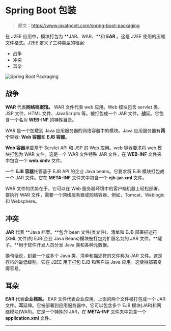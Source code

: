 # Spring Boot 包装

> 原文：<https://www.javatpoint.com/spring-boot-packaging>

在 J2EE 应用中，模块打包为 **JAR、WAR、**和 **EAR** 。这是 J2EE 使用的压缩文件格式。J2EE 定义了三种类型的档案:

*   战争
*   冲突
*   耳朵

![Spring Boot Packaging](../img/e17c5c0abf10c3a09f70a0245210a6cb.png)

## 战争

**WAR** 代表**网络档案馆。** WAR 文件代表 web 应用。Web 模块包含 servlet 类、JSP 文件、HTML 文件、JavaScripts 等。被打包成一个 JAR 文件。**战**延。它包含一个名为 **WEB-INF** 的特殊目录。

WAR 是一个加载到 Java 应用服务器的网络容器中的模块。Java 应用服务器有**两个**容器: **Web 容器**和 **EJB 容器**。

**Web 容器**承载基于 Servlet API 和 JSP 的 Web 应用。web 容器要求将 web 模块打包为 WAR 文件。这是一个 WAR 文件特殊 JAR 文件，在 **WEB-INF** 文件夹中包含一个 **web.xmlv** 文件。

一个 **EJB 容器**托管基于 EJB API 的企业 Java beans。它要求将 EJB 模块打包成一个 JAR 文件。它在 **META-INF** 文件夹中包含一个 **ejb-jar.xml** 文件。

WAR 文件的优势在于，它可以在 Web 服务器环境中的客户端机器上轻松部署。要执行 WAR 文件，需要一个网络服务器或网络容器。例如，Tomcat、Weblogic 和 Websphere。

## 冲突

**JAR** 代表 **Java 档案。**包含 bean 文件(类文件)、清单和 EJB 部署描述符(XML 文件)的 EJB(企业 Java Beans)模块被打包为扩展名为的 JAR 文件。**罐子。**用于软件开发人员分发 Java 类和各种元数据。

换句话说，封装一个或多个 Java 类、清单和描述符的文件称为 JAR 文件。这是存档的最低级别。它在 J2EE 用于打包 EJB 和客户端 Java 应用。这使得部署变得容易。

## 耳朵

**EAR** 代表**企业档案。** EAR 文件代表企业应用。上面的两个文件被打包成一个 JAR 文件。**耳**延伸。它被部署到应用服务器中。它可以包含多个 EJB 模块(JAR)和网络模块(WAR)。它是一个特殊的 JAR，在 **META-INF** 文件夹中包含一个 **application.xml** 文件。

* * *